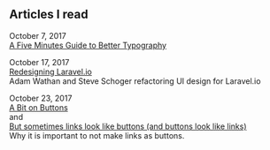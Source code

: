 ## Articles I read

October 7, 2017  
[A Five Minutes Guide to Better Typography](http://pierrickcalvez.com/journal/a-five-minutes-guide-to-better-typography)

October 17, 2017  
[Redesigning Laravel.io](https://medium.com/refactoring-ui/redesigning-laravel-io-c47ac495dff0?mc_cid=7919278ddb&mc_eid=bd5c6977d8)  
Adam Wathan and Steve Schoger refactoring UI design for Laravel.io

October 23, 2017  
[A Bit on Buttons](https://css-tricks.com/a-bit-on-buttons/)  
and  
[But sometimes links look like buttons (and buttons look like links)](https://medium.com/simple-human/but-sometimes-links-look-like-buttons-and-buttons-look-like-links-9b371c57b3d2)  
Why it is important to not make links as buttons.
